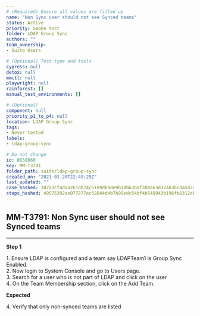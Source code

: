 ```yaml
---
# (Required) Ensure all values are filled up
name: "Non Sync user should not see Synced teams"
status: Active
priority: Smoke test
folder: LDAP Group Sync
authors: ""
team_ownership: 
- Suite Users

# (Optional) Test type and tools
cypress: null
detox: null
mmctl: null
playwright: null
rainforest: []
manual_test_environments: []

# (Optional)
component: null
priority_p1_to_p4: null
location: LDAP Group Sync
tags: 
- Never tested
labels: 
- ldap-group-sync

# Do not change
id: 8658660
key: MM-T3791
folder_path: suite/ldap-group-sync
created_on: "2021-01-20T22:49:25Z"
last_updated: ""
case_hashed: 387a3cf4daa261db74c5109db9de9b18bb3baf308a63d37a83bcda5d2a77868152ebf1b9f21c68fa68355a7e87eb0854
steps_hashed: 49575392ae077277ec58844d4b7b99edc54bf4b548943b196fb8312abb0963ba776af20f84b9da1f944d505066cad970
---
```


## MM-T3791: Non Sync user should not see Synced teams

---

**Step 1**

1\. Ensure LDAP is configured and a team say LDAPTeam1 is Group Sync Enabled.\
2\. Now login to System Console and go to Users page.\
3\. Search for a user who is not part of LDAP and click on the user\
4\. On the Team Membership section, click on the Add Team.

**Expected**

4\. Verify that only non-synced teams are listed
